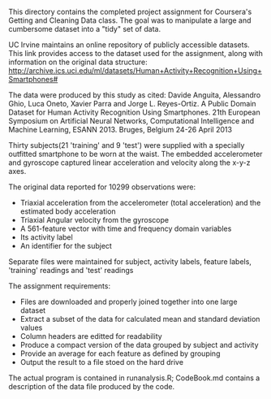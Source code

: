 This directory contains the completed project assignment for Coursera's Getting and Cleaning Data class.  The goal was to manipulate a large and cumbersome dataset into a "tidy" set of data.

UC Irvine maintains an online repository of publicly accessible datasets.  This link provides access to the dataset used for the assignment, along with information on the original data structure:  http://archive.ics.uci.edu/ml/datasets/Human+Activity+Recognition+Using+Smartphones#

The data were produced by this study as cited:
Davide Anguita, Alessandro Ghio, Luca Oneto, Xavier Parra and Jorge L. Reyes-Ortiz. A Public Domain Dataset for Human Activity Recognition Using Smartphones. 21th European Symposium on Artificial Neural Networks, Computational Intelligence and Machine Learning, ESANN 2013. Bruges, Belgium 24-26 April 2013

Thirty subjects(21 'training' and 9 'test') were supplied with a specially outfitted smartphone to be worn at the waist.  The embedded accelerometer and gyroscope captured linear acceleration and velocity along the x-y-z axes.

The original data reported for 10299 observations were:
- Triaxial acceleration from the accelerometer (total acceleration) and the estimated body acceleration
- Triaxial Angular velocity from the gyroscope
- A 561-feature vector with time and frequency domain variables
- Its activity label
- An identifier for the subject

Separate files were maintained for subject, activity labels, feature labels, 'training' readings and 'test' readings

The assignment requirements:
- Files are downloaded and properly joined together into one large dataset
- Extract a subset of the data for calculated mean and standard deviation values
- Column headers are editted for readability
- Produce a compact version of the data grouped by subject and activity
- Provide an average for each feature as defined by grouping
- Output the result to a file stoed on the hard drive

The actual program is contained in runanalysis.R; CodeBook.md contains a description of the data file produced by the code.





